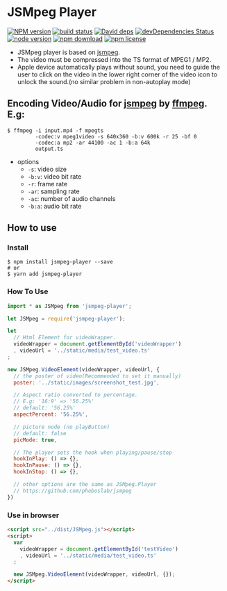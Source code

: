 # JSMpeg Player

[![NPM version][npm-image]][npm-url]
[![build status][travis-image]][travis-url]
[![David deps][david-image]][david-url]
[![devDependencies Status][david-dev-image]][david-dev-url]
[![node version][node-image]][node-url]
[![npm download][download-image]][download-url]
[![npm license][license-image]][download-url]

[npm-image]: https://img.shields.io/npm/v/jsmpeg-player.svg?style=flat-square
[npm-url]: https://npmjs.org/package/jsmpeg-player
[travis-image]: https://img.shields.io/travis/cycjimmy/jsmpeg-player.svg?style=flat-square
[travis-url]: https://travis-ci.org/cycjimmy/jsmpeg-player
[david-image]: https://img.shields.io/david/cycjimmy/jsmpeg-player.svg?style=flat-square
[david-url]: https://david-dm.org/cycjimmy/jsmpeg-player
[david-dev-image]: https://david-dm.org/cycjimmy/jsmpeg-player/dev-status.svg?style=flat-square
[david-dev-url]: https://david-dm.org/cycjimmy/jsmpeg-player?type=dev
[node-image]: https://img.shields.io/badge/node.js-%3E=_4.0-green.svg?style=flat-square
[node-url]: http://nodejs.org/download/
[download-image]: https://img.shields.io/npm/dm/jsmpeg-player.svg?style=flat-square
[download-url]: https://npmjs.org/package/jsmpeg-player
[license-image]: https://img.shields.io/npm/l/jsmpeg-player.svg?style=flat-square

* JSMpeg player is based on [jsmpeg](https://github.com/phoboslab/jsmpeg).
* The video must be compressed into the TS format of MPEG1 / MP2.
* Apple device automatically plays without sound, you need to guide the user to click on the video in the lower right corner of the video icon to unlock the sound.(no similar problem in non-autoplay mode)

## Encoding Video/Audio for [jsmpeg](https://github.com/phoboslab/jsmpeg) by [ffmpeg](https://ffmpeg.org/). E.g:
```shell
$ ffmpeg -i input.mp4 -f mpegts
         -codec:v mpeg1video -s 640x360 -b:v 600k -r 25 -bf 0
         -codec:a mp2 -ar 44100 -ac 1 -b:a 64k
         output.ts
```

* options
  * `-s`: video size
  * `-b:v`: video bit rate
  * `-r`: frame rate
  * `-ar`: sampling rate
  * `-ac`: number of audio channels
  * `-b:a`: audio bit rate

## How to use
### Install
  ```shell
  $ npm install jsmpeg-player --save
  # or
  $ yarn add jsmpeg-player
  ```

### How To Use
  ```javascript
  import * as JSMpeg from 'jsmpeg-player';
  ```

  ```javascript
  let JSMpeg = require('jsmpeg-player');
  ```

  ```javascript
  let
    // Html Element for videoWrapper.
    videoWrapper = document.getElementById('videoWrapper')
    , videoUrl = '../static/media/test_video.ts'
  ;

  new JSMpeg.VideoElement(videoWrapper, videoUrl, {
    // the poster of video(Recommended to set it manually)
    poster: '../static/images/screenshot_test.jpg',

    // Aspect ratio converted to percentage.
    // E.g: '16:9' => '56.25%'
    // default: '56.25%'
    aspectPercent: '56.25%',

    // picture node (no playButton)
    // default: false
    picMode: true,

    // The player sets the hook when playing/pause/stop
    hookInPlay: () => {},
    hookInPause: () => {},
    hookInStop: () => {},

    // other options are the same as JSMpeg.Player
    // https://github.com/phoboslab/jsmpeg
  })
  ```

### Use in browser
```html
<script src="../dist/JSMpeg.js"></script>
<script>
  var
    videoWrapper = document.getElementById('testVideo')
    , videoUrl = '../static/media/test_video.ts'
  ;

  new JSMpeg.VideoElement(videoWrapper, videoUrl, {});
</script>
```

